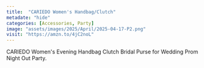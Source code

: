 ```yaml
---
title:  "CARIEDO Women's Handbag/Clutch"
metadate: "hide"
categories: [Accessories, Party]
image: "assets/images/2025/April/2025-04-17-P2.png"
visit: "https://amzn.to/4jC2noL"
---
```

CARIEDO Women's Evening Handbag Clutch Bridal Purse for Wedding Prom Night Out Party.